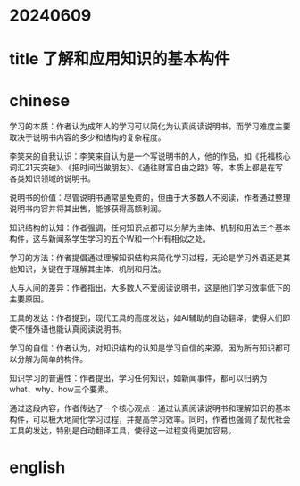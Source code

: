 
# 20240609

# title 了解和应用知识的基本构件

# chinese 

学习的本质：作者认为成年人的学习可以简化为认真阅读说明书，而学习难度主要取决于说明书内容的多少和结构的复杂程度。

李笑来的自我认识：李笑来自认为是一个写说明书的人，他的作品，如《托福核心词汇21天突破》、《把时间当做朋友》、《通往财富自由之路》等，本质上都是在写各类知识领域的说明书。

说明书的价值：尽管说明书通常是免费的，但由于大多数人不阅读，作者通过整理说明书内容并将其出售，能够获得高额利润。

知识结构的认知：作者强调，任何知识点都可以分解为主体、机制和用法三个基本构件，这与新闻系学生学习的五个W和一个H有相似之处。

学习的方法：作者提倡通过理解知识结构来简化学习过程，无论是学习外语还是其他知识，关键在于理解其主体、机制和用法。

人与人间的差异：作者指出，大多数人不爱阅读说明书，这是他们学习效率低下的主要原因。

工具的发达：作者提到，现代工具的高度发达，如AI辅助的自动翻译，使得人们即使不懂外语也能认真阅读说明书。

学习的自信：作者认为，对知识结构的认知是学习自信的来源，因为所有知识都可以分解为简单的构件。

知识学习的普遍性：作者提出，学习任何知识，如新闻事件，都可以归纳为what、why、how三个要素。

通过这段内容，作者传达了一个核心观点：通过认真阅读说明书和理解知识的基本构件，可以极大地简化学习过程，并提高学习效率。同时，作者也强调了现代社会工具的发达，特别是自动翻译工具，使得这一过程变得更加容易。

# english

